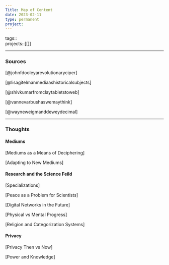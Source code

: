 ```yaml
---
Title: Map of Content
date: 2023-02-11
type: permanent
project:
---
```

tags::  
projects::[[]]

--- 
### Sources

[@johnfdooleyarevolutionaryciper]

[@lisagitelmanmediaashistoricalsubjects]

[@shivkumarfromclaytabletstoweb]

[@vannevarbushaswemaythink]

[@wayneweigmanddeweydecimal]

--- 
### Thoughts 


#### Mediums

[Mediums as a Means of Deciphering]

[Adapting to New Mediums]

#### Research and the Science Feild

[Specializations]

[Peace as a Problem for Scientists]

[Digital Networks in the Future]

[Physical vs Mental Progress]

[Religion and Categorization Systems]

#### Privacy

[Privacy Then vs Now]

[Power and Knowledge]






